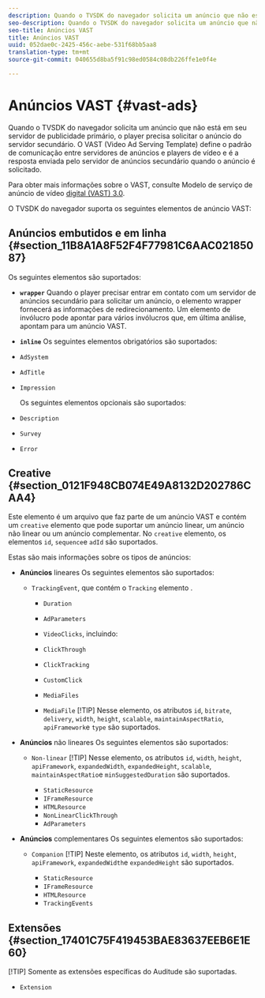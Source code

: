 ```yaml
---
description: Quando o TVSDK do navegador solicita um anúncio que não está em seu servidor de publicidade primário, o player precisa solicitar o anúncio do servidor secundário. O VAST (Video Ad Serving Template) define o padrão de comunicação entre servidores de anúncios e players de vídeo e é a resposta enviada pelo servidor de anúncios secundário quando o anúncio é solicitado.
seo-description: Quando o TVSDK do navegador solicita um anúncio que não está em seu servidor de publicidade primário, o player precisa solicitar o anúncio do servidor secundário. O VAST (Video Ad Serving Template) define o padrão de comunicação entre servidores de anúncios e players de vídeo e é a resposta enviada pelo servidor de anúncios secundário quando o anúncio é solicitado.
seo-title: Anúncios VAST
title: Anúncios VAST
uuid: 052dae0c-2425-456c-aebe-531f68bb5aa8
translation-type: tm+mt
source-git-commit: 040655d8ba5f91c98ed0584c08db226ffe1e0f4e

---
```



# Anúncios VAST {#vast-ads}

Quando o TVSDK do navegador solicita um anúncio que não está em seu servidor de publicidade primário, o player precisa solicitar o anúncio do servidor secundário. O VAST (Video Ad Serving Template) define o padrão de comunicação entre servidores de anúncios e players de vídeo e é a resposta enviada pelo servidor de anúncios secundário quando o anúncio é solicitado.

Para obter mais informações sobre o VAST, consulte Modelo de serviço de anúncio de vídeo [digital (VAST) 3.0](https://www.iab.com/wp-content/uploads/2015/06/VASTv3_0.pdf).

O TVSDK do navegador suporta os seguintes elementos de anúncio VAST:

## Anúncios embutidos e em linha {#section_11B8A1A8F52F4F77981C6AAC02185087}

Os seguintes elementos são suportados:

* **`wrapper`** Quando o player precisar entrar em contato com um servidor de anúncios secundário para solicitar um anúncio, o elemento wrapper fornecerá as informações de redirecionamento. Um elemento de invólucro pode apontar para vários invólucros que, em última análise, apontam para um anúncio VAST.

* **`inline`** Os seguintes elementos obrigatórios são suportados:

* `AdSystem`
* `AdTitle`
* `Impression`

   Os seguintes elementos opcionais são suportados:

* `Description`
* `Survey`
* `Error`

## Creative {#section_0121F948CB074E49A8132D202786CAA4}

Este elemento é um arquivo que faz parte de um anúncio VAST e contém um `creative` elemento que pode suportar um anúncio linear, um anúncio não linear ou um anúncio complementar. No `creative` elemento, os elementos `id`, `sequence`e `adId` são suportados.

Estas são mais informações sobre os tipos de anúncios:

* **Anúncios** lineares Os seguintes elementos são suportados:

   * `TrackingEvent`, que contém o `Tracking` elemento .
      * `Duration`
      * `AdParameters`
      * `VideoClicks`, incluindo:

      * `ClickThrough`
      * `ClickTracking`
      * `CustomClick`

      * `MediaFiles`

      * `MediaFile`
         [!TIP]
Nesse elemento, os atributos `id`, `bitrate`, `delivery`, `width`, `height`, `scalable`, `maintainAspectRatio`, `apiFramework`e `type` são suportados.

* **Anúncios** não lineares Os seguintes elementos são suportados:

   * `Non-linear`
      [!TIP]
Nesse elemento, os atributos `id`, `width`, `height`, `apiFramework`, `expandedWidth`, `expandedHeight`, `scalable`, `maintainAspectRatio`e `minSuggestedDuration` são suportados.

      * `StaticResource`
      * `IFrameResource`
      * `HTMLResource`
      * `NonLinearClickThrough`
      * `AdParameters`

* **Anúncios** complementares Os seguintes elementos são suportados:

   * `Companion`
      [!TIP]
Neste elemento, os atributos `id`, `width`, `height`, `apiFramework`, `expandedWidth`e `expandedHeight` são suportados.

      * `StaticResource`
      * `IFrameResource`
      * `HTMLResource`
      * `TrackingEvents`

## Extensões {#section_17401C75F419453BAE83637EEB6E1E60}

[!TIP]
Somente as extensões específicas do Auditude são suportadas.

* `Extension`